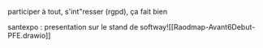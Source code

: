 
participer à tout, s'int"resser (rgpd), ça fait bien

santexpo : presentation sur le stand de softway![[Raodmap-Avant6Debut-PFE.drawio]]